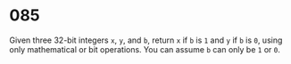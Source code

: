 [_metadata_:number]:-      "85"
[_metadata_:difficulty]:-  "Medium"
[_metadata_:asker]:-       "Facebook"

# 085

Given three 32-bit integers `x`, `y`, and `b`, return `x` if `b` is `1` and `y` if `b` is `0`, using only mathematical or bit operations. You can assume `b` can only be `1` or `0`.
